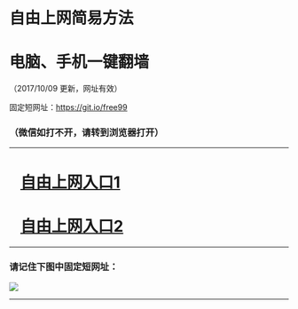 ﻿# 自由上网简易方法

# 电脑、手机一键翻墙

（2017/10/09 更新，网址有效）

固定短网址：https://git.io/free99

### （微信如打不开，请转到浏览器打开）


***





# &nbsp;&nbsp; <a href="http://ft968117396.fwq-tz-1001.info/fwqtz01.html?t=100900120656 " target="_blank">自由上网入口1</a>
# &nbsp;&nbsp; <a href="http://ft2549528795.fwq-tz-1002.info/fwqtz02.html?t=100900113119 " target="_blank">自由上网入口2</a>
***

### 请记住下图中固定短网址：

<img src="https://s3-us-west-2.amazonaws.com/fwq-1001/yjfq-20170905okok.png" /> 


***

